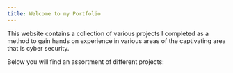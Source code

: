 ```yaml
---
title: Welcome to my Portfolio
---
```

This website contains a collection of various projects I completed as a method to gain hands on experience in various areas of the captivating area that is cyber security.

Below you will find an assortment of different projects:
